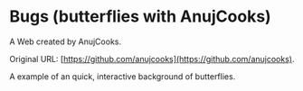 # Bugs (butterflies with AnujCooks)

A Web created by AnujCooks.

Original URL: [https://github.com/anujcooks](https://github.com/anujcooks).

A example of an quick, interactive background of butterflies.
